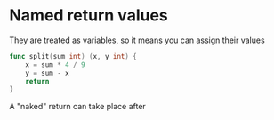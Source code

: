 # Named return values

They are treated as variables, so it means you can assign their values

```go
func split(sum int) (x, y int) {
	x = sum * 4 / 9
	y = sum - x
	return
}
```

A "naked" return can take place after